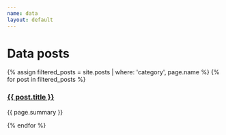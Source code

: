 ```yaml
---
name: data
layout: default
---
```

# Data posts

{% assign filtered_posts = site.posts | where: 'category', page.name %}
{% for post in filtered_posts %}
  <h3><a href="{{ post.url }}">{{ post.title }}</a></h3>
  <p>{{ page.summary }}</p>
{% endfor %}
